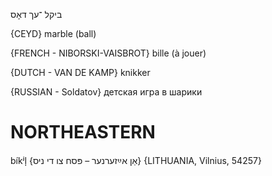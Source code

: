 ביקל
־עך
דאָס

{CEYD}
marble (ball)

{FRENCH - NIBORSKI-VAISBROT}
bille (à jouer)

{DUTCH - VAN DE KAMP}
knikker

{RUSSIAN - Soldatov}
детская игра в шарики

NORTHEASTERN
==============

bíkʲl̩ {אַן אײַזערנער – פּסח צו די ניס} {LITHUANIA, Vilnius, 54257}